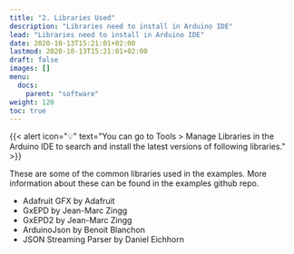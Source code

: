 ```yaml
---
title: "2. Libraries Used"
description: "Libraries need to install in Arduino IDE"
lead: "Libraries need to install in Arduino IDE"
date: 2020-10-13T15:21:01+02:00
lastmod: 2020-10-13T15:21:01+02:00
draft: false
images: []
menu:
  docs:
    parent: "software"
weight: 120
toc: true
---
```


{{< alert icon="💡" text="You can go to Tools > Manage Libraries in the Arduino IDE to search and install the latest versions of following libraries." >}}

These are some of the common libraries used in the examples. More information about these can be found in the examples github repo.

- Adafruit GFX by Adafruit
- GxEPD by Jean-Marc Zingg
- GxEPD2 by Jean-Marc Zingg
- ArduinoJson by Benoit Blanchon
- JSON Streaming Parser by Daniel Eichhorn
